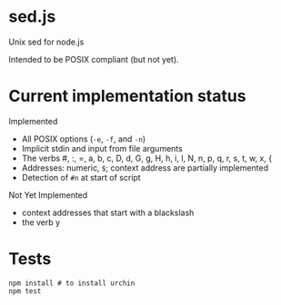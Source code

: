 # sed.js

Unix sed for node.js

Intended to be POSIX compliant (but not yet).

# Current implementation status

Implemented
 * All POSIX options (`-e`, `-f`, and `-n`)
 * Implicit stdin and input from file arguments
 * The verbs #, :, =, a, b, c, D, d, G, g, H, h, i, l, N, n, p, q, r, s, t, w, x, {
 * Addresses: numeric, `$`; context address are partially implemented
 * Detection of `#n` at start of script

Not Yet Implemented
 * context addresses that start with a blackslash
 * the verb y

# Tests

    npm install # to install urchin
    npm test

